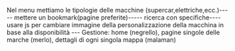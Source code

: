 Nel menu mettiamo le tipologie delle macchine (supercar,elettriche,ecc.)-----
mettere un bookmark(pagine preferite)----- ricerca con specifiche----usare js per cambiare immagine della personalizzazione della macchina in base alla disponibilità ---
Gestione: home (negrello), pagine singole delle marche (merlo), dettagli di ogni singola mappa (malaman)
